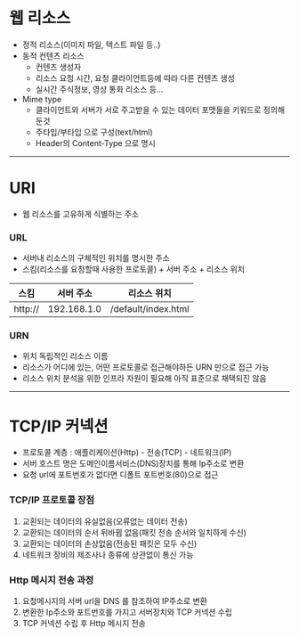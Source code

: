 # 웹 리소스
* 정적 리소스(이미지 파일, 텍스트 파일 등..)
* 동적 컨텐츠 리소스
   * 컨텐츠 생성자
   * 리소스 요청 시간, 요청 클라이언트등에 따라 다른 컨텐츠 생성
   * 실시간 주식정보, 영상 통화 리소스 등...
* Mime type
   * 클라이언트와 서버가 서로 주고받을 수 있는 데이터 포맷들을 키워드로 정의해둔것
   * 주타입/부타입 으로 구성(text/html)
   * Header의 Content-Type 으로 명시

***
# URI
* 웹 리소스를 고유하게 식별하는 주소
### URL
* 서버내 리소스의 구체적인 위치를 명시한 주소
* 스킴(리소스를 요청할때 사용한 프로토콜) + 서버 주소 + 리소스 위치

|스킴|서버 주소|리소스 위치|
|:-:|:-:|:-:|
|http://|192.168.1.0|/default/index.html|

### URN
* 위치 독립적인 리소스 이름
* 리소스가 어디에 있는, 어떤 프로토콜로 접근해야하든 URN 만으로 접근 가능
* 리소스 위치 분석을 위한 인프라 자원이 필요해 아직 표준으로 채택되진 않음
***

# TCP/IP 커넥션
* 프로토콜 계층 : 애플리케이션(Http) - 전송(TCP) - 네트워크(IP)
* 서버 호스트 명은 도메인이름서비스(DNS)장치를 통해 Ip주소로 변환
* 요청 url에 포트번호가 없다면 디폴트 포트번호(80)으로 접근

### TCP/IP 프로토콜 장점
1. 교횐되는 데이터의 유실없음(오류없는 데이터 전송)
2. 교환되는 데이터의 순서 뒤바뀜 없음(패킷 전송 순서와 일치하게 수신)
3. 교환되는 데이터의 손상없음(전송된 패킷은 모두 수신)
4. 네트워크 장비의 제조사나 종류에 상관없이 통신 가능

### Http 메시지 전송 과정
1. 요청메시지의 서버 url을 DNS 를 참조하여 IP주소로 변환
2. 변환한 Ip주소와 포트번호를 가지고 서버장치와 TCP 커넥션 수립
3. TCP 커넥션 수립 후 Http 메시지 전송


<!--stackedit_data:
eyJoaXN0b3J5IjpbLTEwMDg0MDc1MjBdfQ==
-->